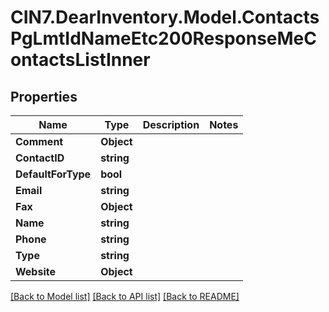 # CIN7.DearInventory.Model.ContactsPgLmtIdNameEtc200ResponseMeContactsListInner

## Properties

| Name               | Type       | Description | Notes |
| ------------------ | ---------- | ----------- | ----- |
| **Comment**        | **Object** |             |
| **ContactID**      | **string** |             |
| **DefaultForType** | **bool**   |             |
| **Email**          | **string** |             |
| **Fax**            | **Object** |             |
| **Name**           | **string** |             |
| **Phone**          | **string** |             |
| **Type**           | **string** |             |
| **Website**        | **Object** |             |

[[Back to Model list]](../README.md#documentation-for-models) [[Back to API list]](../README.md#documentation-for-api-endpoints) [[Back to README]](../README.md)
